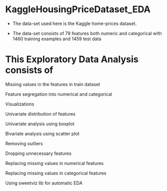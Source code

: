 # KaggleHousingPriceDataset_EDA

- The data-set used here is the Kaggle home-prices dataset.

- The data-set consists of 79 features both numeric and categorical with 1460 training examples and 1459 test data

# This Exploratory Data Analysis consists of

 Missing values in the features in train dataset
 
 Feature segregation into numerical and categorical
 
 Visualizations 
 
 Univariate distribution of features
 
 Univariate analysis using boxplot
 
 Bivariate analysis using scatter plot
 
 Removing outliers

 Dropping unnecessary features

Replacing missing values in numerical features

Replacing missing values in categorical features

Using sweetviz lib for automatic EDA


